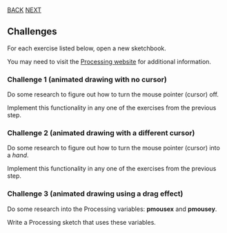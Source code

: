 [BACK](/topics/topic02/07.html) [NEXT](/topics/topic02/lab02/09.html)

## Challenges

For each exercise listed below, open a new sketchbook.

You may need to visit the [Processing website](https://processing.org/reference/) for additional information.


### Challenge 1 (animated drawing with no cursor)

Do some research to figure out how to turn the mouse pointer (cursor) off.

Implement this functionality in any one of the exercises from the previous step.


### Challenge 2 (animated drawing with a different cursor)

Do some research to figure out how to turn the mouse pointer (cursor) into a *hand*.

Implement this functionality in any one of the exercises from the previous step.


### Challenge 3 (animated drawing using a drag effect)

Do some research into the Processing variables:  **pmousex** and **pmousey**.

Write a Processing sketch that uses these variables. 

